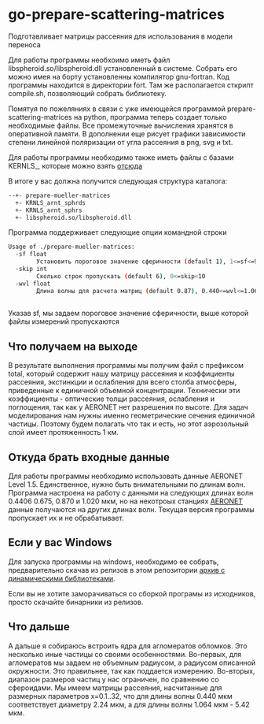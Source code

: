 # go-prepare-scattering-matrices
Подготавливает матрицы рассеяния для использования в модели переноса

Для работы программы необхоимо иметь файл libspheroid.so/libspheroid.dll 
установленный в системе. 
Собрать его можно имея на борту установленны компилятор gnu-fortran. 
Код программы находится в директории fort. 
Там же располагается сткрипт compile.sh, позволяющий собрать библиотеку.


Помятуя по пожеляниях в связи с уже имеющейся программой prepare-scattering-matrices 
на python, программа теперь создает только необходимые файлы. Все промежуточные 
вычисления хранятся в оперативной памяти. В дополнении еще рисует 
графики зависимости степени линейной поляризации от угла рассеяния в png, svg и txt.


Для работы программы необходимо также иметь файлы с базами KERNLS_, которые можно взять 
[отсюда](https://github.com/DrShmirko/prepare-scattering-matrices)

В итоге у вас должна получится следующая структура каталога:

```bash
--+- prepare-mueller-matrices
  +- KRNLS_arnt_sphrds
  +- KRNLS_arnt_sphrs
  +- libspheroid.so/libspheroid.dll
```


Программа поддерживает следующие опции командной строки

```bash
Usage of ./prepare-mueller-matrices:
  -sf float
        Установить пороговое значение сферичности (default 1), 1<=sf<=99
  -skip int
        Сколько строк пропускать (default 6), 0<=skip<10
  -wvl float
        Длина волны для расчета матриц (default 0.87), 0.440<=wvl<=1.064
        
```

Указав  sf, мы задаем пороговое значение сферичности, выше которой файлы измерений пропускаются 

## Что получаем на выходе
В результате выполнения программы мы получим файл с префиксом total, 
который содержит нашу матрицу рассеяния и коэффициенты рассеяния, экстинкции и ослабления для всего столба атмосферы, 
приведенные к единичной объемной концентрации. Технически эти коэффициенты - оптические толщи рассеяния, 
ослабления и поглощения, так как у AERONET нет разрешения по высоте. Для задач моделирования нам нужны именно геометрические 
сечения единичной частицы. Поэтому будем полагать что так и есть, но этот аэрозольный слой имеет протяженность 1 км.

## Откуда брать входные данные
Для работы программы необходимо использовать данные AERONET Level 1.5. Единственное, нужно быть внимательными по длинам волн.
Программа настроена на работу с данными на следующих длинах волн 0.4406 0.675, 0.870 и 1.020 мкм, но на некотроых станциях 
[AERONET](https://aeronet.gsfc.nasa.gov/new_web/download_all_v3_inversions.html) 
данные получаются на других длинах волн. Текущая версия программы пропускает их и не обрабатывает.


## Если у вас Windows

Для запуска программы на windows, необходимо ее собрать, предварительно скачав из релизов 
в этом репозитории [архив с динамическими библиотеками](https://github.com/DrShmirko/go-prepare-scattering-matrices/releases/download/v0.2.0/shared_libraries.zip).

Если вы не хотите заморачиваться со сборкой програмы из исходников, просто скачайте бинарники из релизов.

## Что дальше
А дальше я собираюсь встроить ядра для агломератов обломков. Это несколько иные частицы со своими особенностями. Во-первых, для агломератов мы задаем не объемным радиусом, а радиусом описанной окружности. Это правильнее, так как поддается измерению. Во-вторых, диапазон размеров частиц у нас ограничен, по сравнению со сфероидами. Мы имеем матрицы рассеяния, насчитанные для размерных параметров x=0.1..32, что для длины волны 0.440 мкм соответствует диаметру 2.24 мкм, а для длины волны 1.064 мкм - 5.42 мкм.


